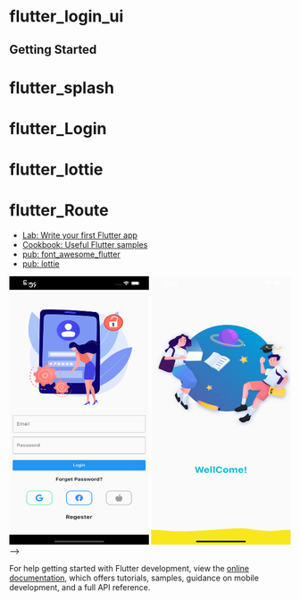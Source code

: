 # flutter_login_ui

## Getting Started

# flutter_splash
# flutter_Login
# flutter_lottie
# flutter_Route

- [Lab: Write your first Flutter app](https://docs.flutter.dev/get-started/codelab)
- [Cookbook: Useful Flutter samples](https://docs.flutter.dev/cookbook)
- [pub: font_awesome_flutter](https://pub.dev/packages/font_awesome_flutter)
- [pub: lottie](https://pub.dev/packages/lottie)

<img  width="250" height="480" src="https://github.com/ZawXtutAung/flutter_login_ui/blob/master/ScreenShort/login.png">
<img   width="250" height="480" src="https://github.com/ZawXtutAung/flutter_login_ui/blob/master/ScreenShort/splash.png">
<!-- 
<img
  src="https://github.com/ZawXtutAung/flutter_login_ui/blob/master/ScreenShort/login.png"
  alt="Alt text"
  title="Optional title"
  style="display: inline-block; margin: 0 auto; max-width: 300px"height="280" width="150" >

  <!-- <img 
  src="https://github.com/ZawXtutAung/flutter_login_ui/blob/master/ScreenShort/splash.png"
  alt="Alt text"
  title="Optional title" 
  style="display: inline-block; margin: 0 auto;max-width:300px"height="280" width="150" > --> -->


For help getting started with Flutter development, view the
[online documentation](https://docs.flutter.dev/), which offers tutorials,
samples, guidance on mobile development, and a full API reference.

